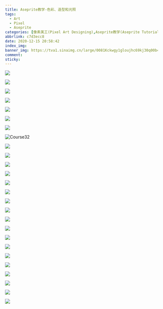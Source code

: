 ```yaml
---
title: Aseprite教学-色彩、造型和光照
tags:
  - Art
  - Pixel
  - Aseprite
categories: [像素美工(Pixel Art Designing),Aseprite教学(Aseprite Tutorial)]
abbrlink: c7d3ecc8
date: 2020-12-15 20:58:42
index_img:
banner_img: https://tva1.sinaimg.cn/large/0081Kckwgy1gloujhc69kj30q00b4whx.jpg
comment:
sticky:
---
```






<!--more-->



![](https://tva1.sinaimg.cn/large/0081Kckwgy1glougaw7m8j313g0m8q2x.jpg)

![](https://tva1.sinaimg.cn/large/0081Kckwgy1gloufnzmlvj313g0m8dfr.jpg)

![](https://tva1.sinaimg.cn/large/0081Kckwgy1gloufqttnbj313g0m8dfr.jpg)

![](https://tva1.sinaimg.cn/large/0081Kckwgy1gloufrom4sj313g0m8glj.jpg)

![](https://tva1.sinaimg.cn/large/0081Kckwgy1gloufn3g8gj313g0m8747.jpg)

![](https://tva1.sinaimg.cn/large/0081Kckwgy1gloufvl0dkj313g0m8aa0.jpg)

![](https://tva1.sinaimg.cn/large/0081Kckwgy1glougm6pqwj313g0m80so.jpg)

![Course32](https://tva1.sinaimg.cn/large/0081Kckwgy1gloufxbssyj313g0m8aa3.jpg)

![](https://tva1.sinaimg.cn/large/0081Kckwgy1gloufuvjpej313g0m8jrf.jpg)

![](https://tva1.sinaimg.cn/large/0081Kckwgy1gloufvwljrj313g0m8747.jpg)

![](https://tva1.sinaimg.cn/large/0081Kckwgy1gloug2x3jyj313g0m8aa3.jpg)

![](https://tva1.sinaimg.cn/large/0081Kckwgy1gloufptct5j313g0m8gln.jpg)

![](https://tva1.sinaimg.cn/large/0081Kckwgy1gloufovderj313g0m8wee.jpg)

![](https://tva1.sinaimg.cn/large/0081Kckwgy1gloug1ytcgj313g0m80sn.jpg)

![](https://tva1.sinaimg.cn/large/0081Kckwgy1gloug45900j313g0m8747.jpg)

![](https://tva1.sinaimg.cn/large/0081Kckwgy1gloufmb36fj313g0m8a9z.jpg)

![](https://tva1.sinaimg.cn/large/0081Kckwgy1gloufslui3j313g0m8glj.jpg)

![](https://tva1.sinaimg.cn/large/0081Kckwgy1glouftn7ydj313g0m8glj.jpg)

![](/Users/apple/Desktop/Asset/tourial/Course43.png)

![](https://tva1.sinaimg.cn/large/0081Kckwgy1gloug0op2vj313g0m8wef.jpg)

![](https://tva1.sinaimg.cn/large/0081Kckwgy1gloufwhe7sj313g0m83yg.jpg)

![](https://tva1.sinaimg.cn/large/0081Kckwgy1gloug1bp77j313g0m8748.jpg)

![](https://tva1.sinaimg.cn/large/0081Kckwgy1gloufy7gdxj313g0m8748.jpg)

![](https://tva1.sinaimg.cn/large/0081Kckwgy1gloufz6c8aj313g0m8glk.jpg)

![](https://tva1.sinaimg.cn/large/0081Kckwgy1gloug038bej313g0m8jrc.jpg)

![](/Users/apple/Desktop/Asset/tourial/Course50.png)